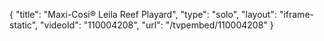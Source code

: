 {
    "title": "Maxi-Cosi&reg; Leila Reef Playard",
    "type": "solo",
    "layout": "iframe-static",
    "videoId": "110004208",
    "url": "\/tvpembed\/110004208"
}